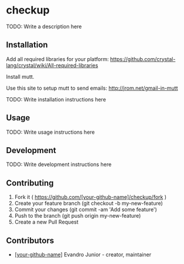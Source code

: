 # checkup

TODO: Write a description here

## Installation

Add all required libraries for your platform:
https://github.com/crystal-lang/crystal/wiki/All-required-libraries

Install mutt.

Use this site to setup mutt to send emails: http://jrom.net/gmail-in-mutt



TODO: Write installation instructions here

## Usage

TODO: Write usage instructions here

## Development

TODO: Write development instructions here

## Contributing

1. Fork it ( https://github.com/[your-github-name]/checkup/fork )
2. Create your feature branch (git checkout -b my-new-feature)
3. Commit your changes (git commit -am 'Add some feature')
4. Push to the branch (git push origin my-new-feature)
5. Create a new Pull Request

## Contributors

- [[your-github-name]](https://github.com/[your-github-name]) Evandro Junior - creator, maintainer
